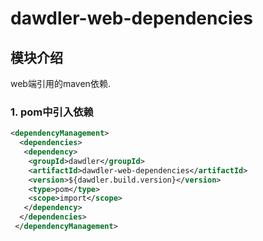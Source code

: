 # dawdler-web-dependencies

## 模块介绍

web端引用的maven依赖.

### 1. pom中引入依赖

```xml
<dependencyManagement>
  <dependencies>
   <dependency>
    <groupId>dawdler</groupId>
    <artifactId>dawdler-web-dependencies</artifactId>
    <version>${dawdler.build.version}</version>
    <type>pom</type>
    <scope>import</scope>
   </dependency>
  </dependencies>
 </dependencyManagement>
```
